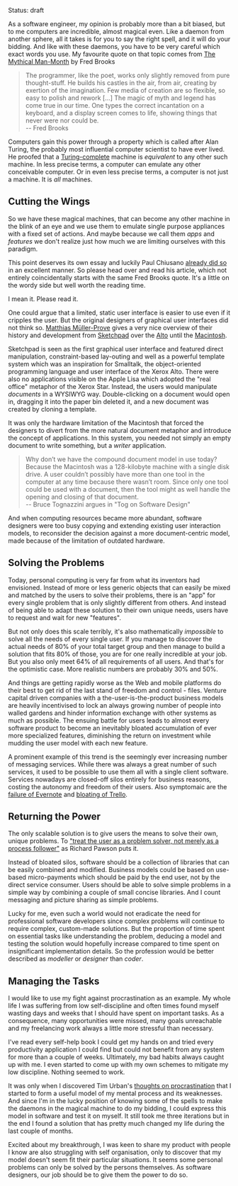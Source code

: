Status: draft

As a software engineer, my opinion is probably more than a bit biased, but to me computers are incredible, almost magical even. Like a daemon from another sphere, all it takes is for you to say the right spell, and it will do your bidding. And like with these daemons, you have to be very careful which exact words you use. My favourite quote on that topic comes from [The Mythical Man-Month] by Fred Brooks

> The programmer, like the poet, works only slightly removed from pure thought-stuff. He builds his castles in the air, from air, creating by exertion of the imagination. Few media of creation are so flexible, so easy to polish and rework [...] The magic of myth and legend has come true in our time. One types the correct incantation on a keyboard, and a display screen comes to life, showing things that never were nor could be.  
> -- Fred Brooks

Computers gain this power through a property which is called after Alan Turing, the probably most influential computer scientist to have ever lived. He proofed that a [Turing-complete] machine is *equivalent* to any other such machine. In less precise terms, a computer can emulate any other conceivable computer. Or in even less precise terms, a computer is not just a machine. It is *all* machines.

[The Mythical Man-Month]: https://en.wikipedia.org/wiki/The_Mythical_Man-Month
[Turing-complete]: https://en.wikipedia.org/wiki/Turing_completeness


## Cutting the Wings

So we have these magical machines, that can become any other machine in the blink of an eye and we use them to emulate single purpose appliances with a fixed set of actions. And maybe because we call them *apps* and *features* we don't realize just how much we are limiting ourselves with this paradigm.

This point deserves its own essay and luckily Paul Chiusano [already did so][paul] in an excellent manner. So please head over and read his article, which not entirely coincidentally starts with the same Fred Brooks quote. It's a little on the wordy side but well worth the reading time. 

I mean it. Please read it.

One could argue that a limited, static user interface is easier to use even if it cripples the user. But the original designers of graphical user interfaces did not think so. [Matthias Müller-Prove][mprove] gives a very nice overview of their history and development from [Sketchpad] over the [Alto] until the [Macintosh].

Sketchpad is seen as the first graphical user interface and featured direct manipulation, constraint-based lay-outing and well as a powerful template system which was an inspiration for Smalltalk, the object-oriented programming language and user interface of the Xerox Alto. There were also no applications visible on the Apple Lisa which adopted the "real office" metaphor of the Xerox Star. Instead, the users would manipulate *documents* in a WYSIWYG way. Double-clicking on a document would open in, dragging it into the paper bin deleted it, and a new document was created by cloning a template.

It was only the hardware limitation of the Macintosh that forced the designers to divert from the more natural document metaphor and introduce the concept of applications. In this system, you needed not simply an empty document to write something, but a *writer* application.

> Why don’t we have the compound document model in use today? Because the Macintosh was a 128-kilobyte machine with a single disk drive. A user couldn’t possibly have more than one tool in the computer at any time because there wasn’t room. Since only one tool could be used with a document, then the tool might as well handle the opening and closing of that document.  
> -- Bruce Tognazzini argues in "Tog on Software Design"

And when computing resources became more abundant, software designers were too busy copying and extending existing user interaction models, to reconsider the decision against a more document-centric model, made because of the limitation of outdated hardware.

[paul]: http://pchiusano.github.io/2013-05-22/future-of-software.html
[mprove]: http://www.mprove.de/
[Sketchpad]: http://www.mprove.de/diplom/text/3.1.2_sketchpad.html
[Alto]: http://www.mprove.de/diplom/text/3.1.5_xeroxalto.html
[Macintosh]: http://www.mprove.de/diplom/text/3.1.9_macintosh.html


## Solving the Problems

Today, personal computing is very far from what its inventors had envisioned. Instead of more or less generic objects that can easily be mixed and matched by the users to solve their problems, there is an "app" for every single problem that is only slightly different from others. And instead of being able to adapt these solution to their own unique needs, users have to request and wait for new "features".

But not only does this scale terribly, it's also mathematically *impossible* to solve all the needs of every single user. If you manage to discover the actual needs of 80% of your total target group and then manage to build a solution that fits 80% of those, you are for one really incredible at your job. But you also only meet 64% of all requirements of all users. And that's for the optimistic case. More realistic numbers are probably 30% and 50%.

And things are getting rapidly worse as the Web and mobile platforms do their best to get rid of the last stand of freedom and control - files. Venture capital driven companies with a the-user-is-the-product business models are heavily incentivised to lock an always growing number of people into walled gardens and hinder information exchange with other systems as much as possible. The ensuing battle for users leads to almost every software product to become an inevitably bloated accumulation of ever more specialized features, diminishing the return on investment while mudding the user model with each new feature.

A prominent example of this trend is the seemingly ever increasing number of messaging services. While there was always a great number of such services, it used to be possible to use them all with a single client software. Services nowadays are closed-off silos entirely for business reasons, costing the autonomy and freedom of their users. Also symptomaic are the [failure of Evernote][evernote] and [bloating of Trello][trello].

[evernote]: http://observer.com/2015/10/why-evernote-is-struggling-and-how-technology-is-moving-in-a-new-direction/
[trello]: http://pchiusano.github.io/2016-10-13/view-inspired.html


## Returning the Power

The only scalable solution is to give users the means to solve their own, unique problems. To ["treat the user as a problem solver, not merely as a process follower"][naked] as Richard Pawson puts it.

Instead of bloated silos, software should be a collection of libraries that can be easily combined and modified. Business models could be based on use-based micro-payments which should be paid by the end user, not by the direct service consumer. Users should be able to solve simple problems in a simple way by combining a couple of small concise libraries. And I count messaging and picture sharing as simple problems.

Lucky for me, even such a world would not eradicate the need for professional software developers since complex problems will continue to require complex, custom-made solutions. But the proportion of time spent on essential tasks like understanding the problem, deducing a model and testing the solution would hopefully increase compared to time spent on insignificant implementation details. So the profession would be better described as *modeller* or *designer* than *coder*.

[naked]: http://www.nakedobjects.org/book/section1.html


## Managing the Tasks

I would like to use my fight against procrastination as an example. My whole life I was suffering from low self-discipline and often times found myself wasting days and weeks that I should have spent on important tasks. As a consequence, many opportunities were missed, many goals unreachable and my freelancing work always a little more stressful than necessary.

I've read every self-help book I could get my hands on and tried every productivity application I could find but could not benefit from any system for more than a couple of weeks. Ultimately, my bad habits always caught up with me. I even started to come up with my own schemes to mitigate my low discipline. Nothing seemed to work.

It was only when I discovered Tim Urban's [thoughts on procrastination][wbw] that I started to form a useful model of my mental process and its weaknesses. And since I'm in the lucky position of knowing some of the spells to make the daemons in the magical machine to do my bidding, I could express this model in software and test it on myself. It still took me three iterations but in the end I found a solution that has pretty much changed my life during the last couple of months.

Excited about my breakthrough, I was keen to share my product with people I know are also struggling with self organisation, only to discover that my model doesn't seem fit their particular situations. It seems some personal problems can only be solved by the persons themselves. As software designers, our job should be to give them the power to do so.

[wbw]: http://waitbutwhy.com/2013/10/why-procrastinators-procrastinate.html
